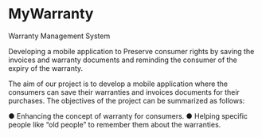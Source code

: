 # MyWarranty
Warranty Management System


Developing a mobile application to Preserve consumer rights by saving the invoices
and warranty documents and reminding the consumer of the expiry of the warranty.

The aim of our project is to develop a mobile application where the
consumers can save their warranties and invoices documents for their purchases.
The objectives of the project can be summarized as follows:

● Enhancing the concept of warranty for consumers.
● Helping specific people like “old people” to remember them about the warranties.

